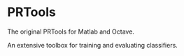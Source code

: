# PRTools
The original PRTools for Matlab and Octave. 

An extensive toolbox for training and evaluating classifiers.
